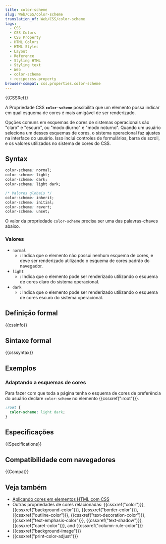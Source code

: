 ```yaml
---
title: color-scheme
slug: Web/CSS/color-scheme
translation_of: Web/CSS/color-scheme
tags:
  - CSS
  - CSS Colors
  - CSS Property
  - HTML Colors
  - HTML Styles
  - Layout
  - Reference
  - Styling HTML
  - Styling text
  - Web
  - color-scheme
  - recipe:css-property
browser-compat: css.properties.color-scheme
---
```

{{CSSRef}}

A Propriedade CSS **`color-scheme`** possibilita que um elemento possa indicar em qual esquema de cores é mais amigável de ser renderizado.

Opções comuns em esquemas de cores de sistemas operacionais são "claro" e "escuro", ou "modo diurno" e "modo noturno". Quando um usuário seleciona um desses esquemas de cores, o sistema operacional faz ajustes na interface do usuário. Isso inclui controles de formulários, barra de scroll, e os valores utilizados no sistema de cores do CSS.

## Syntax

```css
color-scheme: normal;
color-scheme: light;
color-scheme: dark;
color-scheme: light dark;

/* Valores globais */
color-scheme: inherit;
color-scheme: initial;
color-scheme: revert;
color-scheme: unset;
```
O valor da propriedade `color-scheme` precisa ser uma das palavras-chaves abaixo.
### Valores
- `normal`
  - : Indica que o elemento não possui nenhum esquema de cores, e deve ser renderizado utilizando o esquema de cores padrão do navegador.
- `light`
  - : Indica que o elemento pode ser renderizado utilizando o esquema de cores claro do sistema operacional.
- `dark`
  - : Indica que o elemento pode ser renderizado utilizando o esquema de cores escuro do sistema operacional.
## Definição formal
{{cssinfo}}
## Sintaxe formal
{{csssyntax}}
## Exemplos
### Adaptando a esquemas de cores
Para fazer com que toda a página tenha o esquema de cores de preferência do usuário declare `color-scheme` no elemento {{cssxref(":root")}}.
```css
:root {
  color-scheme: light dark;
}
```

## Especificações

{{Specifications}}

## Compatibilidade com navegadores

{{Compat}}

## Veja também

- [Aplicando cores em elementos HTML com CSS](/pt-BR/docs/Web/HTML/Applying_color)
- Outras propriedades de cores relacionadas: {{cssxref("color")}}, {{cssxref("background-color")}}, {{cssxref("border-color")}}, {{cssxref("outline-color")}}, {{cssxref("text-decoration-color")}}, {{cssxref("text-emphasis-color")}}, {{cssxref("text-shadow")}}, {{cssxref("caret-color")}}, and {{cssxref("column-rule-color")}}
- {{cssxref("background-image")}}
- {{cssxref("print-color-adjust")}}